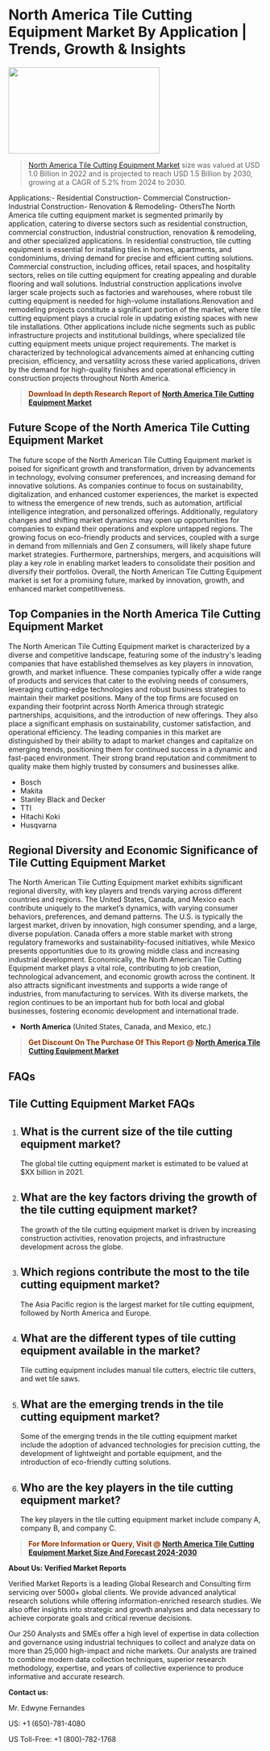 <p><h1>North America Tile Cutting Equipment Market By Application | Trends, Growth & Insights</h1><p><img class="aligncenter size-medium wp-image-105565" src="https://ffe5etoiles.com/wp-content/uploads/2025/01/MST7-300x171.png" alt="" width="300" height="171" /></p><blockquote><p><a href="https://www.verifiedmarketreports.com/download-sample/?rid=514782&utm_source=Github-NA&utm_medium=358" target="_blank">North America Tile Cutting Equipment Market</a> size was valued at USD 1.0 Billion in 2022 and is projected to reach USD 1.5 Billion by 2030, growing at a CAGR of 5.2% from 2024 to 2030.</p></blockquote>Applications:- Residential Construction- Commercial Construction- Industrial Construction- Renovation & Remodeling- OthersThe North America tile cutting equipment market is segmented primarily by application, catering to diverse sectors such as residential construction, commercial construction, industrial construction, renovation & remodeling, and other specialized applications. In residential construction, tile cutting equipment is essential for installing tiles in homes, apartments, and condominiums, driving demand for precise and efficient cutting solutions. Commercial construction, including offices, retail spaces, and hospitality sectors, relies on tile cutting equipment for creating appealing and durable flooring and wall solutions. Industrial construction applications involve larger scale projects such as factories and warehouses, where robust tile cutting equipment is needed for high-volume installations.Renovation and remodeling projects constitute a significant portion of the market, where tile cutting equipment plays a crucial role in updating existing spaces with new tile installations. Other applications include niche segments such as public infrastructure projects and institutional buildings, where specialized tile cutting equipment meets unique project requirements. The market is characterized by technological advancements aimed at enhancing cutting precision, efficiency, and versatility across these varied applications, driven by the demand for high-quality finishes and operational efficiency in construction projects throughout North America.</p><blockquote><p><span style="color: #993300;"><strong>Download In depth Research Report of <a href="https://www.verifiedmarketreports.com/download-sample/?rid=514782&utm_source=Github-NA&utm_medium=358">North America Tile Cutting Equipment Market</a></strong></span></p></blockquote><h2>Future Scope of the North America Tile Cutting Equipment Market</h2><p>The future scope of the North American Tile Cutting Equipment market is poised for significant growth and transformation, driven by advancements in technology, evolving consumer preferences, and increasing demand for innovative solutions. As companies continue to focus on sustainability, digitalization, and enhanced customer experiences, the market is expected to witness the emergence of new trends, such as automation, artificial intelligence integration, and personalized offerings. Additionally, regulatory changes and shifting market dynamics may open up opportunities for companies to expand their operations and explore untapped regions. The growing focus on eco-friendly products and services, coupled with a surge in demand from millennials and Gen Z consumers, will likely shape future market strategies. Furthermore, partnerships, mergers, and acquisitions will play a key role in enabling market leaders to consolidate their position and diversify their portfolios. Overall, the North American Tile Cutting Equipment market is set for a promising future, marked by innovation, growth, and enhanced market competitiveness.</p><h2>Top Companies in the North America Tile Cutting Equipment Market</h2><p>The North American Tile Cutting Equipment market is characterized by a diverse and competitive landscape, featuring some of the industry's leading companies that have established themselves as key players in innovation, growth, and market influence. These companies typically offer a wide range of products and services that cater to the evolving needs of consumers, leveraging cutting-edge technologies and robust business strategies to maintain their market positions. Many of the top firms are focused on expanding their footprint across North America through strategic partnerships, acquisitions, and the introduction of new offerings. They also place a significant emphasis on sustainability, customer satisfaction, and operational efficiency. The leading companies in this market are distinguished by their ability to adapt to market changes and capitalize on emerging trends, positioning them for continued success in a dynamic and fast-paced environment. Their strong brand reputation and commitment to quality make them highly trusted by consumers and businesses alike.</p><p><ul><li>Bosch </li><li> Makita </li><li> Stanley Black and Decker </li><li> TTI </li><li> Hitachi Koki </li><li> Husqvarna</li></ul></p><h2>Regional Diversity and Economic Significance of Tile Cutting Equipment Market</h2><p>The North American Tile Cutting Equipment market exhibits significant regional diversity, with key players and trends varying across different countries and regions. The United States, Canada, and Mexico each contribute uniquely to the market’s dynamics, with varying consumer behaviors, preferences, and demand patterns. The U.S. is typically the largest market, driven by innovation, high consumer spending, and a large, diverse population. Canada offers a more stable market with strong regulatory frameworks and sustainability-focused initiatives, while Mexico presents opportunities due to its growing middle class and increasing industrial development. Economically, the North American Tile Cutting Equipment market plays a vital role, contributing to job creation, technological advancement, and economic growth across the continent. It also attracts significant investments and supports a wide range of industries, from manufacturing to services. With its diverse markets, the region continues to be an important hub for both local and global businesses, fostering economic development and international trade.</p><ul> <li><strong>North America</strong> (United States, Canada, and Mexico, etc.)</li></ul><blockquote><p><span style="color: #993300;"><strong>Get Discount On The Purchase Of This Report @ <a href="https://www.verifiedmarketreports.com/ask-for-discount/?rid=514782&utm_source=Github-NA&utm_medium=358">North America Tile Cutting Equipment Market</a></strong></span></p></blockquote><h2>FAQs</h2><p><h2>Tile Cutting Equipment Market FAQs</h1><ol> <li> <h2>What is the current size of the tile cutting equipment market?</div><div></h2> <p>The global tile cutting equipment market is estimated to be valued at $XX billion in 2021.</p> </li> <li> <h2>What are the key factors driving the growth of the tile cutting equipment market?</div><div></h2> <p>The growth of the tile cutting equipment market is driven by increasing construction activities, renovation projects, and infrastructure development across the globe.</p> </li> <li> <h2>Which regions contribute the most to the tile cutting equipment market?</div><div></h2> <p>The Asia Pacific region is the largest market for tile cutting equipment, followed by North America and Europe.</p> </li> <li> <h2>What are the different types of tile cutting equipment available in the market?</div><div></h2> <p>Tile cutting equipment includes manual tile cutters, electric tile cutters, and wet tile saws.</p> </li> <li> <h2>What are the emerging trends in the tile cutting equipment market?</div><div></h2> <p>Some of the emerging trends in the tile cutting equipment market include the adoption of advanced technologies for precision cutting, the development of lightweight and portable equipment, and the introduction of eco-friendly cutting solutions.</p> </li> <li> <h2>Who are the key players in the tile cutting equipment market?</div><div></h2> <p>The key players in the tile cutting equipment market include company A, company B, and company C.</p> </li> <!-- Add more FAQs and answers here --></ol></body></html></p><blockquote><p><span style="color: #993300;"><strong>For More Information or Query, Visit @ <a href="https://www.verifiedmarketreports.com/product/tile-cutting-equipment-market-size-and-forecast/">North America Tile Cutting Equipment Market Size And Forecast 2024-2030</a></strong></span></p></blockquote><p><strong>About Us: Verified Market Reports</strong></p><p>Verified Market Reports is a leading Global Research and Consulting firm servicing over 5000+ global clients. We provide advanced analytical research solutions while offering information-enriched research studies. We also offer insights into strategic and growth analyses and data necessary to achieve corporate goals and critical revenue decisions.</p><p>Our 250 Analysts and SMEs offer a high level of expertise in data collection and governance using industrial techniques to collect and analyze data on more than 25,000 high-impact and niche markets. Our analysts are trained to combine modern data collection techniques, superior research methodology, expertise, and years of collective experience to produce informative and accurate research.</p><p><strong>Contact us:</strong></p><p>Mr. Edwyne Fernandes</p><p>US: +1 (650)-781-4080</p><p>US Toll-Free: +1 (800)-782-1768</p>
